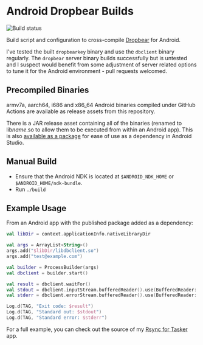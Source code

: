 Android Dropbear Builds
=======================

![Build status](https://github.com/ribbons/android-dropbear/workflows/Build/badge.svg)

Build script and configuration to cross-compile
[Dropbear](https://matt.ucc.asn.au/dropbear/dropbear.html) for Android.

I've tested the built `dropbearkey` binary and use the `dbclient` binary
regularly.  The `dropbear` server binary builds successfully but is untested
and I suspect would benefit from some adjustment of server related options to
tune it for the Android environment - pull requests welcomed.


Precompiled Binaries
--------------------

armv7a, aarch64, i686 and x86_64 Android binaries compiled under GitHub Actions
are available as release assets from this repository.

There is a JAR release asset containing all of the binaries (renamed to
lib*name*.so to allow them to be executed from within an Android app).  This is
also [available as a package](https://central.sonatype.com/artifact/com.nerdoftheherd/android-dropbear)
for ease of use as a dependency in Android Studio.


Manual Build
------------

* Ensure that the Android NDK is located at `$ANDROID_NDK_HOME` or
  `$ANDROID_HOME/ndk-bundle`.
* Run `./build`


Example Usage
-------------

From an Android app with the published package added as a dependency:

``` kotlin
val libDir = context.applicationInfo.nativeLibraryDir

val args = ArrayList<String>()
args.add("$libDir/libdbclient.so")
args.add("test@example.com")

val builder = ProcessBuilder(args)
val dbclient = builder.start()

val result = dbclient.waitFor()
val stdout = dbclient.inputStream.bufferedReader().use(BufferedReader::readText)
val stderr = dbclient.errorStream.bufferedReader().use(BufferedReader::readText)

Log.d(TAG, "Exit code: $result")
Log.d(TAG, "Standard out: $stdout")
Log.d(TAG, "Standard error: $stderr")
```

For a full example, you can check out the source of my
[Rsync for Tasker](https://github.com/ribbons/TaskerRsync) app.
